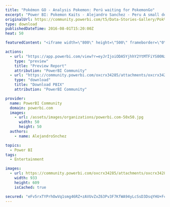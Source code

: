 ```yaml
---
title: "Pokémon GO - Analysis Pokemon: Perú waiting for PokemonGo"
excerpt: "Power BI: Pokemon Kaits - Alejandro Sanchez - Peru A small demo of pokemon, created by a fan !. enjoy it. More Demos:"
originalUrl: https://community.powerbi.com/t5/Data-Stories-Gallery/Pok%C3%A9mon-GO-Analysis-Pokemon-Per%C3%BA-waiting-for-PokemonGo/m-p/54560
type: download
publishedDateTime: 2016-08-01T15:20:00Z
heat: 50

featuredContent: "<iframe width=\"800\" height=\"500\" frameborder=\"0\" src=\"https://app.powerbi.com/view?r=eyJrIjoiODA5YjhhY2YtMTFiYS00NzUwLTk2ODgtZjQ2MTA0MzNhMGJiIiwidCI6ImIxZDg0Y2ZmLTg4ZDktNDdlNC1hNzdjLTQ2MjNhZTE0MzVhZCIsImMiOjR9\"></iframe>"

actions:
  - url: "https://app.powerbi.com/view?r=eyJrIjoiODA5YjhhY2YtMTFiYS00NzUwLTk2ODgtZjQ2MTA0MzNhMGJiIiwidCI6ImIxZDg0Y2ZmLTg4ZDktNDdlNC1hNzdjLTQ2MjNhZTE0MzVhZCIsImMiOjR9"
    type: "preview"
    title: "Preview Report"
    attribution: "PowerBI Community"
  - url: "https://community.powerbi.com/oxcrx34285/attachments/oxcrx34285/DataStoriesGallery/190/2/Pokemon%20Kaits.pbix"
    type: "download"
    title: "Download PBIX"
    attribution: "PowerBI Community"

provider:
  name: PowerBI Community
  domain: powerbi.com
  images:
    - url: /assets/images/organizations/powerbi.com-50x50.jpg
      width: 50
      height: 50
  authors:
    - name: AlejandroSnchez

topics:
  - Power BI
tags:
  - Entertainment

images:
  - url: https://community.powerbi.com/oxcrx34285/attachments/oxcrx34285/DataStoriesGallery/190/1/Pokemon%20Kaits.png
    width: 933
    height: 609
    isCached: true

secured: "eFv5rxTYPrhOwVq1smg46RZ+zAVUvZxZ63Pv3F7KfWA94yLcSsD3DsqYHU+Fcw90/qLaZxVa3qmeF2rpeWDl7Ej7jAYDqMdN7XvCfhy/J4qzxOKFe1jAlSJeW+WnisHT/ETxfS5ye5k9SRJTDVftwjig7fOz9pc21U5/SEI+Qlqy3F9nUannyremZUhfXyID9qNzAwpNRZSwxIqwCBIjs+TSm6DQC57lFiN2YARgohZBgtRW7vsmVPPbfpC735DE9LIDfn6mSaVXENaVxT0mJasIpGerGd3jyT3dVNDnJ/Mbi9kBjdgZDX3sjfKxbI9T5E8DTBU2+kt+rarNDVC/gOYvZertyLUofBaTIHD/j17WkHaWdLj08xWGR3xZsMqyfRltkGTsblWSR1BEZ+kmPgxJSmxzN5C0B6yKYAM5n20=;L/cTpYaLkzU606XMuE8V5A=="
---
```


